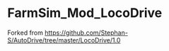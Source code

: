 # FarmSim_Mod_LocoDrive
Forked from https://github.com/Stephan-S/AutoDrive/tree/master/LocoDrive/1.0
